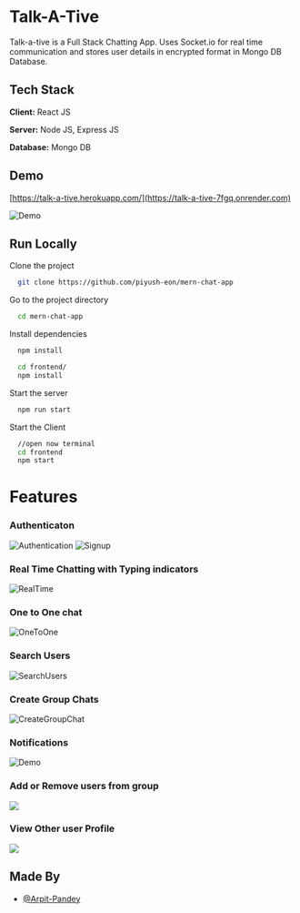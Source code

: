 
# Talk-A-Tive

Talk-a-tive is a Full Stack Chatting App.
Uses Socket.io for real time communication and stores user details in encrypted format in Mongo DB Database.
## Tech Stack

**Client:** React JS

**Server:** Node JS, Express JS

**Database:** Mongo DB
  
## Demo

[https://talk-a-tive.herokuapp.com/](https://talk-a-tive-7fgq.onrender.com)

![Demo](https://github.com/opacarophile08/Let-s-Talk-Chatapp/assets/115164224/a9569c4e-85de-4d6d-b1a2-07e4839666a5)
## Run Locally

Clone the project

```bash
  git clone https://github.com/piyush-eon/mern-chat-app
```

Go to the project directory

```bash
  cd mern-chat-app
```

Install dependencies

```bash
  npm install
```

```bash
  cd frontend/
  npm install
```

Start the server

```bash
  npm run start
```
Start the Client

```bash
  //open now terminal
  cd frontend
  npm start
```

  
# Features

### Authenticaton
![Authentication](https://github.com/opacarophile08/Let-s-Talk-Chatapp/assets/115164224/598fdbeb-a87e-4fb8-bacc-b0a677d58b49)
![Signup](https://github.com/opacarophile08/Let-s-Talk-Chatapp/assets/115164224/17c740fa-8ce1-45a0-b131-de9b9d78abca)
### Real Time Chatting with Typing indicators
![RealTime](https://github.com/opacarophile08/Let-s-Talk-Chatapp/assets/115164224/89cb2af2-0506-4d70-a52e-5b75e5a479b2)
### One to One chat
![OneToOne](https://github.com/opacarophile08/Let-s-Talk-Chatapp/assets/115164224/049049c7-ddb1-4e3a-9141-362a9aeb230e)
### Search Users
![SearchUsers](https://github.com/opacarophile08/Let-s-Talk-Chatapp/assets/115164224/e766e632-e0d7-45a0-ba27-05eff15c8f3c)
### Create Group Chats
![CreateGroupChat](https://github.com/opacarophile08/Let-s-Talk-Chatapp/assets/115164224/e3223140-7d75-48a4-8a93-8f917e16e9d8)
### Notifications 
![Demo](https://github.com/opacarophile08/Let-s-Talk-Chatapp/assets/115164224/a9569c4e-85de-4d6d-b1a2-07e4839666a5)
### Add or Remove users from group
![](https://github.com/piyush-eon/mern-chat-app/blob/master/screenshots/add%20rem.PNG)
### View Other user Profile
![](https://github.com/piyush-eon/mern-chat-app/blob/master/screenshots/profile.PNG)
## Made By

- [@Arpit-Pandey](https://github.com/opacarophile08)

  
